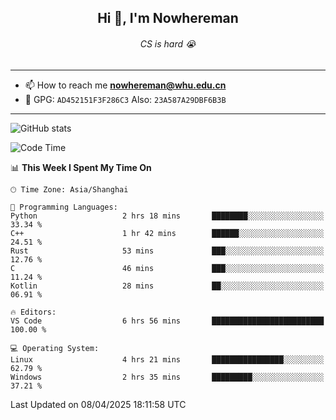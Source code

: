 <h2 align="center">Hi 👋, I'm Nowhereman</h2>
<h6 align="center">CS is hard 😭</h6>

---
- 📫 How to reach me **nowhereman@whu.edu.cn**
- 🔑 GPG: `AD452151F3F286C3`  Also: `23A587A29DBF6B3B`

---
![GitHub stats](https://github-readme-stats.vercel.app/api?username=nowherechan&theme=transparent&rank_icon=github&include_all_commits=true&count_private=true)

<!--START_SECTION:waka-->
![Code Time](http://img.shields.io/badge/Code%20Time-798%20hrs%2050%20mins-blue)

📊 **This Week I Spent My Time On** 

```text
🕑︎ Time Zone: Asia/Shanghai

💬 Programming Languages: 
Python                   2 hrs 18 mins       ████████░░░░░░░░░░░░░░░░░   33.34 % 
C++                      1 hr 42 mins        ██████░░░░░░░░░░░░░░░░░░░   24.51 % 
Rust                     53 mins             ███░░░░░░░░░░░░░░░░░░░░░░   12.76 % 
C                        46 mins             ███░░░░░░░░░░░░░░░░░░░░░░   11.24 % 
Kotlin                   28 mins             ██░░░░░░░░░░░░░░░░░░░░░░░   06.91 % 

🔥 Editors: 
VS Code                  6 hrs 56 mins       █████████████████████████   100.00 % 

💻 Operating System: 
Linux                    4 hrs 21 mins       ████████████████░░░░░░░░░   62.79 % 
Windows                  2 hrs 35 mins       █████████░░░░░░░░░░░░░░░░   37.21 % 
```


 Last Updated on 08/04/2025 18:11:58 UTC
<!--END_SECTION:waka-->

